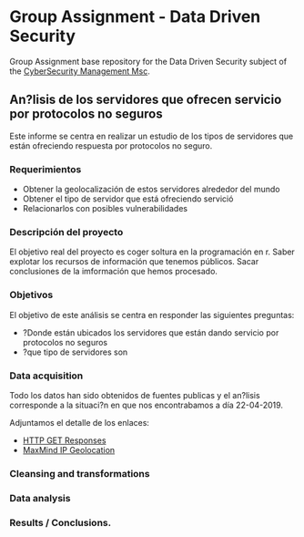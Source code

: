 # Group Assignment - Data Driven Security

Group Assignment base repository for the Data Driven Security subject of the [CyberSecurity Management Msc](https://www.talent.upc.edu/ing/professionals/presentacio/codi/221101/cybersecurity-management/).

## An?lisis de los servidores que ofrecen servicio por protocolos no seguros

Este informe se centra en realizar un estudio de los tipos de servidores que están ofreciendo respuesta por protocolos no seguro. 

### Requerimientos

  - Obtener la geolocalización de estos servidores alrededor del mundo
  - Obtener el tipo de servidor que está ofreciendo servició
  - Relacionarlos con posibles vulnerabilidades
  
### Descripción del proyecto

El objetivo real del proyecto es coger soltura en la programación en r. 
Saber explotar los recursos de información que tenemos públicos. 
Sacar conclusiones de la imformación que hemos procesado.

### Objetivos 

El objetivo de este análisis se centra en responder las siguientes preguntas:

- ?Donde están ubicados los servidores que están dando servicio por protocolos no seguros
- ?que tipo de servidores son


### Data acquisition

Todo los datos han sido obtenidos de fuentes publicas y el an?lisis corresponde a la situaci?n en que nos encontrabamos a día 22-04-2019. 

Adjuntamos el detalle de los enlaces:

- [HTTP GET Responses](https://opendata.rapid7.com/sonar.http/)
- [MaxMind IP Geolocation](https://dev.maxmind.com/geoip/geoip2/geolite2/)


### Cleansing and transformations


### Data analysis


### Results / Conclusions.
